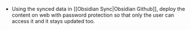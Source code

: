 - Using the synced data in [[Obsidian Sync|Obsidian Github]], deploy the content on web with password protection so that only the user can access it and it stays updated too.